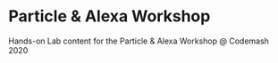 # Particle & Alexa Workshop

Hands-on Lab content for the Particle &amp; Alexa Workshop @ Codemash 2020
